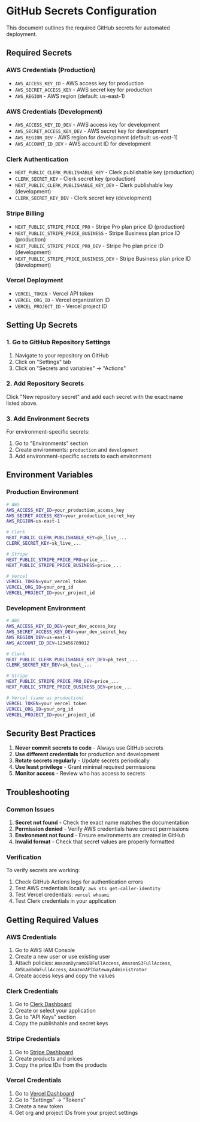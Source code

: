 # GitHub Secrets Configuration

This document outlines the required GitHub secrets for automated deployment.

## Required Secrets

### AWS Credentials (Production)
- `AWS_ACCESS_KEY_ID` - AWS access key for production
- `AWS_SECRET_ACCESS_KEY` - AWS secret key for production
- `AWS_REGION` - AWS region (default: us-east-1)

### AWS Credentials (Development)
- `AWS_ACCESS_KEY_ID_DEV` - AWS access key for development
- `AWS_SECRET_ACCESS_KEY_DEV` - AWS secret key for development
- `AWS_REGION_DEV` - AWS region for development (default: us-east-1)
- `AWS_ACCOUNT_ID_DEV` - AWS account ID for development

### Clerk Authentication
- `NEXT_PUBLIC_CLERK_PUBLISHABLE_KEY` - Clerk publishable key (production)
- `CLERK_SECRET_KEY` - Clerk secret key (production)
- `NEXT_PUBLIC_CLERK_PUBLISHABLE_KEY_DEV` - Clerk publishable key (development)
- `CLERK_SECRET_KEY_DEV` - Clerk secret key (development)

### Stripe Billing
- `NEXT_PUBLIC_STRIPE_PRICE_PRO` - Stripe Pro plan price ID (production)
- `NEXT_PUBLIC_STRIPE_PRICE_BUSINESS` - Stripe Business plan price ID (production)
- `NEXT_PUBLIC_STRIPE_PRICE_PRO_DEV` - Stripe Pro plan price ID (development)
- `NEXT_PUBLIC_STRIPE_PRICE_BUSINESS_DEV` - Stripe Business plan price ID (development)

### Vercel Deployment
- `VERCEL_TOKEN` - Vercel API token
- `VERCEL_ORG_ID` - Vercel organization ID
- `VERCEL_PROJECT_ID` - Vercel project ID

## Setting Up Secrets

### 1. Go to GitHub Repository Settings
1. Navigate to your repository on GitHub
2. Click on "Settings" tab
3. Click on "Secrets and variables" → "Actions"

### 2. Add Repository Secrets
Click "New repository secret" and add each secret with the exact name listed above.

### 3. Add Environment Secrets
For environment-specific secrets:
1. Go to "Environments" section
2. Create environments: `production` and `development`
3. Add environment-specific secrets to each environment

## Environment Variables

### Production Environment
```bash
# AWS
AWS_ACCESS_KEY_ID=your_production_access_key
AWS_SECRET_ACCESS_KEY=your_production_secret_key
AWS_REGION=us-east-1

# Clerk
NEXT_PUBLIC_CLERK_PUBLISHABLE_KEY=pk_live_...
CLERK_SECRET_KEY=sk_live_...

# Stripe
NEXT_PUBLIC_STRIPE_PRICE_PRO=price_...
NEXT_PUBLIC_STRIPE_PRICE_BUSINESS=price_...

# Vercel
VERCEL_TOKEN=your_vercel_token
VERCEL_ORG_ID=your_org_id
VERCEL_PROJECT_ID=your_project_id
```

### Development Environment
```bash
# AWS
AWS_ACCESS_KEY_ID_DEV=your_dev_access_key
AWS_SECRET_ACCESS_KEY_DEV=your_dev_secret_key
AWS_REGION_DEV=us-east-1
AWS_ACCOUNT_ID_DEV=123456789012

# Clerk
NEXT_PUBLIC_CLERK_PUBLISHABLE_KEY_DEV=pk_test_...
CLERK_SECRET_KEY_DEV=sk_test_...

# Stripe
NEXT_PUBLIC_STRIPE_PRICE_PRO_DEV=price_...
NEXT_PUBLIC_STRIPE_PRICE_BUSINESS_DEV=price_...

# Vercel (same as production)
VERCEL_TOKEN=your_vercel_token
VERCEL_ORG_ID=your_org_id
VERCEL_PROJECT_ID=your_project_id
```

## Security Best Practices

1. **Never commit secrets to code** - Always use GitHub secrets
2. **Use different credentials** for production and development
3. **Rotate secrets regularly** - Update secrets periodically
4. **Use least privilege** - Grant minimal required permissions
5. **Monitor access** - Review who has access to secrets

## Troubleshooting

### Common Issues
1. **Secret not found** - Check the exact name matches the documentation
2. **Permission denied** - Verify AWS credentials have correct permissions
3. **Environment not found** - Ensure environments are created in GitHub
4. **Invalid format** - Check that secret values are properly formatted

### Verification
To verify secrets are working:
1. Check GitHub Actions logs for authentication errors
2. Test AWS credentials locally: `aws sts get-caller-identity`
3. Test Vercel credentials: `vercel whoami`
4. Test Clerk credentials in your application

## Getting Required Values

### AWS Credentials
1. Go to AWS IAM Console
2. Create a new user or use existing user
3. Attach policies: `AmazonDynamoDBFullAccess`, `AmazonS3FullAccess`, `AWSLambdaFullAccess`, `AmazonAPIGatewayAdministrator`
4. Create access keys and copy the values

### Clerk Credentials
1. Go to [Clerk Dashboard](https://dashboard.clerk.com)
2. Create or select your application
3. Go to "API Keys" section
4. Copy the publishable and secret keys

### Stripe Credentials
1. Go to [Stripe Dashboard](https://dashboard.stripe.com)
2. Create products and prices
3. Copy the price IDs from the products

### Vercel Credentials
1. Go to [Vercel Dashboard](https://vercel.com/dashboard)
2. Go to "Settings" → "Tokens"
3. Create a new token
4. Get org and project IDs from your project settings

